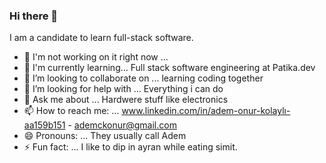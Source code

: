 ### Hi there 👋
I am a candidate to learn full-stack software.

- 🔭 I'm not working on it right now ...
- 🌱 I'm currently learning... Full stack software engineering at Patika.dev
- 👯 I’m looking to collaborate on ... learning coding together
- 🤔 I’m looking for help with ... Everything i can do
- 💬 Ask me about ... Hardwere stuff like electronics
- 📫 How to reach me: ... www.linkedin.com/in/adem-onur-kolaylı-aa159b151 - ademckonur@gmail.com
- 😄 Pronouns: ... They usually call Adem
- ⚡ Fun fact: ... I like to dip in ayran while eating simit.
